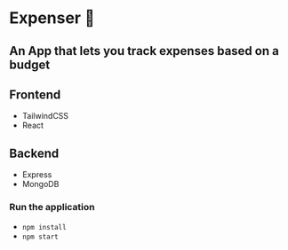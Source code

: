 # Expenser 💸

## An App that lets you track expenses based on a budget

## Frontend

- TailwindCSS
- React

## Backend

- Express
- MongoDB

### Run the application

- `npm install `
- `npm start `
